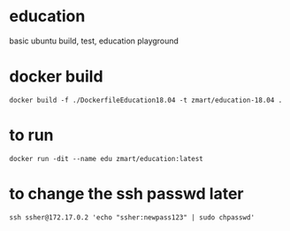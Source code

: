 # education
basic ubuntu build, test, education playground

# docker build
```
docker build -f ./DockerfileEducation18.04 -t zmart/education-18.04 .
```

# to run
```
docker run -dit --name edu zmart/education:latest
```

# to change the ssh passwd later
```
ssh ssher@172.17.0.2 'echo "ssher:newpass123" | sudo chpasswd'
```

